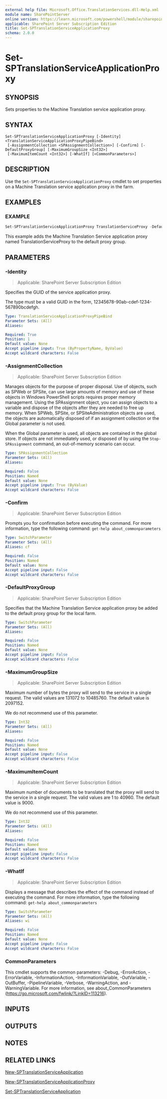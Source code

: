 ```yaml
---
external help file: Microsoft.Office.TranslationServices.dll-Help.xml
module name: SharePointServer
online version: https://learn.microsoft.com/powershell/module/sharepoint-server/set-sptranslationserviceapplicationproxy
applicable: SharePoint Server Subscription Edition
title: Set-SPTranslationServiceApplicationProxy
schema: 2.0.0
---
```


# Set-SPTranslationServiceApplicationProxy

## SYNOPSIS
Sets properties to the Machine Translation service application proxy.

## SYNTAX

```
Set-SPTranslationServiceApplicationProxy [-Identity] <TranslationServiceApplicationProxyPipeBind>
 [-AssignmentCollection <SPAssignmentCollection>] [-Confirm] [-DefaultProxyGroup] [-MaximumGroupSize <Int32>]
 [-MaximumItemCount <Int32>] [-WhatIf] [<CommonParameters>]
```

## DESCRIPTION
Use the `Set-SPTranslationServiceApplicationProxy` cmdlet to set properties on a Machine Translation service application proxy in the farm.

## EXAMPLES

### EXAMPLE
```powershell
Set-SPTranslationServiceApplicationProxy TranslationServiceProxy -DefaultProxyGroup
```

This example adds the Machine Translation Service application proxy named TranslationServiceProxy to the default proxy group.

## PARAMETERS

### -Identity

> Applicable: SharePoint Server Subscription Edition

Specifies the GUID of the service application proxy.

The type must be a valid GUID in the form, 12345678-90ab-cdef-1234-567890bcdefgh.

```yaml
Type: TranslationServiceApplicationProxyPipeBind
Parameter Sets: (All)
Aliases:

Required: True
Position: 1
Default value: None
Accept pipeline input: True (ByPropertyName, ByValue)
Accept wildcard characters: False
```

### -AssignmentCollection

> Applicable: SharePoint Server Subscription Edition

Manages objects for the purpose of proper disposal.
Use of objects, such as SPWeb or SPSite, can use large amounts of memory and use of these objects in Windows PowerShell scripts requires proper memory management.
Using the SPAssignment object, you can assign objects to a variable and dispose of the objects after they are needed to free up memory.
When SPWeb, SPSite, or SPSiteAdministration objects are used, the objects are automatically disposed of if an assignment collection or the Global parameter is not used.

When the Global parameter is used, all objects are contained in the global store.
If objects are not immediately used, or disposed of by using the `Stop-SPAssignment` command, an out-of-memory scenario can occur.

```yaml
Type: SPAssignmentCollection
Parameter Sets: (All)
Aliases:

Required: False
Position: Named
Default value: None
Accept pipeline input: True (ByValue)
Accept wildcard characters: False
```

### -Confirm

> Applicable: SharePoint Server Subscription Edition

Prompts you for confirmation before executing the command.
For more information, type the following command: `get-help about_commonparameters`

```yaml
Type: SwitchParameter
Parameter Sets: (All)
Aliases: cf

Required: False
Position: Named
Default value: None
Accept pipeline input: False
Accept wildcard characters: False
```

### -DefaultProxyGroup

> Applicable: SharePoint Server Subscription Edition

Specifies that the Machine Translation Service application proxy be added to the default proxy group for the local farm.

```yaml
Type: SwitchParameter
Parameter Sets: (All)
Aliases:

Required: False
Position: Named
Default value: None
Accept pipeline input: False
Accept wildcard characters: False
```

### -MaximumGroupSize

> Applicable: SharePoint Server Subscription Edition

Maximum number of bytes the proxy will send to the service in a single request.
The valid values are 131072 to 10485760.
The default value is 2097152.

We do not recommend use of this parameter.

```yaml
Type: Int32
Parameter Sets: (All)
Aliases:

Required: False
Position: Named
Default value: None
Accept pipeline input: False
Accept wildcard characters: False
```

### -MaximumItemCount

> Applicable: SharePoint Server Subscription Edition

Maximum number of documents to be translated that the proxy will send to the service in a single request.
The valid values are 1 to 40960.
The default value is 9000.

We do not recommend use of this parameter.

```yaml
Type: Int32
Parameter Sets: (All)
Aliases:

Required: False
Position: Named
Default value: None
Accept pipeline input: False
Accept wildcard characters: False
```

### -WhatIf

> Applicable: SharePoint Server Subscription Edition

Displays a message that describes the effect of the command instead of executing the command.
For more information, type the following command: `get-help about_commonparameters`

```yaml
Type: SwitchParameter
Parameter Sets: (All)
Aliases: wi

Required: False
Position: Named
Default value: None
Accept pipeline input: False
Accept wildcard characters: False
```

### CommonParameters
This cmdlet supports the common parameters: -Debug, -ErrorAction, -ErrorVariable, -InformationAction, -InformationVariable, -OutVariable, -OutBuffer, -PipelineVariable, -Verbose, -WarningAction, and -WarningVariable. For more information, see about_CommonParameters (https://go.microsoft.com/fwlink/?LinkID=113216).

## INPUTS

## OUTPUTS

## NOTES

## RELATED LINKS

[New-SPTranslationServiceApplication](New-SPTranslationServiceApplication.md)

[New-SPTranslationServiceApplicationProxy](New-SPTranslationServiceApplicationProxy.md)

[Set-SPTranslationServiceApplication](Set-SPTranslationServiceApplication.md)
